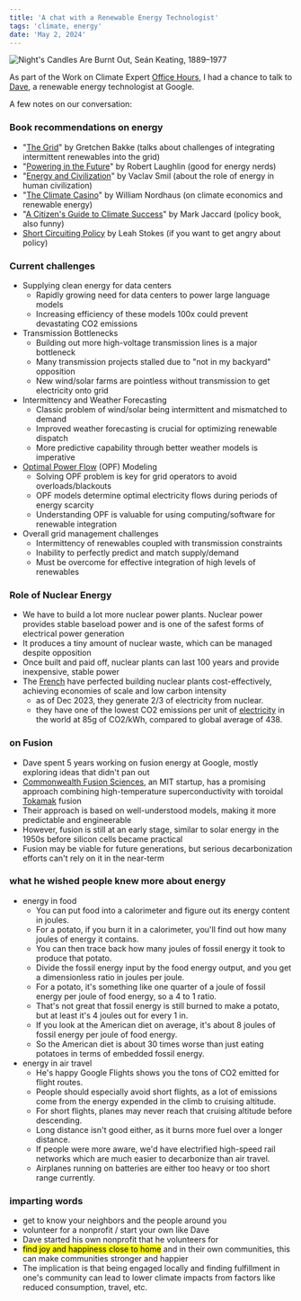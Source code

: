 ```yaml
---
title: 'A chat with a Renewable Energy Technologist'
tags: 'climate, energy'
date: 'May 2, 2024'
---
```


![Night's Candles Are Burnt Out, Seán Keating, 1889–1977](/images/nightscandles.jpeg)

As part of the Work on Climate Expert [Office Hours](https://workonclimate.org/expert-office-hours/), I had a chance to talk to [Dave](https://www.linkedin.com/in/dave-fork-8b48901/), a renewable energy technologist at Google.

A few notes on our conversation:

### Book recommendations on energy

- "[The Grid](https://www.goodreads.com/en/book/show/26073005)" by Gretchen Bakke (talks about challenges of integrating intermittent renewables into the grid)
- "[Powering in the Future](https://www.goodreads.com/book/show/12787577-powering-the-future)" by Robert Laughlin (good for energy nerds)
- "[Energy and Civilization](https://www.goodreads.com/book/show/31850765-energy-and-civilization)" by Vaclav Smil (about the role of energy in human civilization)
- "[The Climate Casino](https://www.goodreads.com/en/book/show/17802966)" by William Nordhaus (on climate economics and renewable energy)
- "[A Citizen's Guide to Climate Success](https://www.goodreads.com/book/show/53119333-the-citizen-s-guide-to-climate-success)" by Mark Jaccard (policy book, also funny)
- [Short Circuiting Policy](https://www.goodreads.com/book/show/48982817-short-circuiting-policy) by Leah Stokes (if you want to get angry about policy)

### Current challenges

- Supplying clean energy for data centers
  - Rapidly growing need for data centers to power large language models
  - Increasing efficiency of these models 100x could prevent devastating CO2 emissions
- Transmission Bottlenecks
  - Building out more high-voltage transmission lines is a major bottleneck
  - Many transmission projects stalled due to "not in my backyard" opposition
  - New wind/solar farms are pointless without transmission to get electricity onto grid
- Intermittency and Weather Forecasting
  - Classic problem of wind/solar being intermittent and mismatched to demand
  - Improved weather forecasting is crucial for optimizing renewable dispatch
  - More predictive capability through better weather models is imperative
- [Optimal Power Flow](https://www.sciencedirect.com/topics/engineering/optimal-power-flow) (OPF) Modeling
  - Solving OPF problem is key for grid operators to avoid overloads/blackouts
  - OPF models determine optimal electricity flows during periods of energy scarcity
  - Understanding OPF is valuable for using computing/software for renewable integration
- Overall grid management challenges
  - Intermittency of renewables coupled with transmission constraints
  - Inability to perfectly predict and match supply/demand
  - Must be overcome for effective integration of high levels of renewables

### Role of Nuclear Energy

- We have to build a lot more nuclear power plants. Nuclear power provides stable baseload power and is one of the safest forms of electrical power generation
- It produces a tiny amount of nuclear waste, which can be managed despite opposition
- Once built and paid off, nuclear plants can last 100 years and provide inexpensive, stable power
- The [French](https://en.wikipedia.org/wiki/Nuclear_power_in_France?useskin=vector) have perfected building nuclear plants cost-effectively, achieving economies of scale and low carbon intensity
  - as of Dec 2023, they generate 2/3 of electricity from nuclear.
  - they have one of the lowest CO2 emissions per unit of [electricity](https://app.electricitymaps.com/map) in the world at 85g of CO2/kWh, compared to global average of 438.

### on Fusion

- Dave spent 5 years working on fusion energy at Google, mostly exploring ideas that didn't pan out
- [Commonwealth Fusion Sciences](https://cfs.energy/), an MIT startup, has a promising approach combining high-temperature superconductivity with toroidal [Tokamak](https://en.wikipedia.org/wiki/Tokamak) fusion
- Their approach is based on well-understood models, making it more predictable and engineerable
- However, fusion is still at an early stage, similar to solar energy in the 1950s before silicon cells became practical
- Fusion may be viable for future generations, but serious decarbonization efforts can't rely on it in the near-term

### what he wished people knew more about energy

- energy in food
  - You can put food into a calorimeter and figure out its energy content in joules.
  - For a potato, if you burn it in a calorimeter, you'll find out how many joules of energy it contains.
  - You can then trace back how many joules of fossil energy it took to produce that potato.
  - Divide the fossil energy input by the food energy output, and you get a dimensionless ratio in joules per joule.
  - For a potato, it's something like one quarter of a joule of fossil energy per joule of food energy, so a 4 to 1 ratio.
  - That's not great that fossil energy is still burned to make a potato, but at least it's 4 joules out for every 1 in.
  - If you look at the American diet on average, it's about 8 joules of fossil energy per joule of food energy.
  - So the American diet is about 30 times worse than just eating potatoes in terms of embedded fossil energy.
- energy in air travel
  - He's happy Google Flights shows you the tons of CO2 emitted for flight routes.
  - People should especially avoid short flights, as a lot of emissions come from the energy expended in the climb to cruising altitude.
  - For short flights, planes may never reach that cruising altitude before descending.
  - Long distance isn't good either, as it burns more fuel over a longer distance.
  - If people were more aware, we'd have electrified high-speed rail networks which are much easier to decarbonize than air travel.
  - Airplanes running on batteries are either too heavy or too short range currently.

### imparting words

- get to know your neighbors and the people around you
- volunteer for a nonprofit / start your own like Dave
- Dave started his own nonprofit that he volunteers for
- <mark>find joy and happiness close to home</mark> and in their own communities, this can make communities stronger and happier
- The implication is that being engaged locally and finding fulfillment in one's community can lead to lower climate impacts from factors like reduced consumption, travel, etc.
